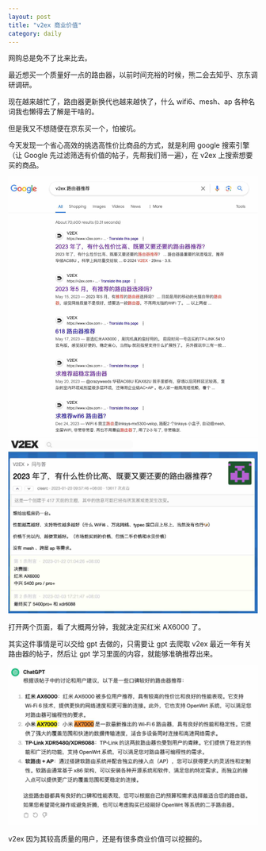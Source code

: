 ```yaml
---
layout: post
title: "v2ex 商业价值"
category: daily
---
```


网购总是免不了比来比去。

最近想买一个质量好一点的路由器，以前时间充裕的时候，熊二会去知乎、京东调研调研。

现在越来越忙了，路由器更新换代也越来越快了，什么 wifi6、mesh、ap 各种名词我也懒得去了解是干啥的。

但是我又不想随便在京东买一个，怕被坑。

今天发现一个省心高效的挑选高性价比商品的方式，就是利用 google 搜索引擎（让 Google 先过滤筛选有价值的帖子，先帮我们筛一遍），在 v2ex 上搜索想要买的商品。

![](/assets/image/daily/2024-03-13/Snipaste_2024-03-13_09-02-39.jpg)
![](/assets/image/daily/2024-03-13/Snipaste_2024-03-13_09-33-20.jpg)

打开两个页面，看了大概两分钟，我就决定买红米 AX6000 了。

其实这件事情是可以交给 gpt 去做的，只需要让 gpt 去爬取 v2ex 最近一年有关路由器的帖子，然后让 gpt 学习里面的内容，就能够准确推荐出来。

![](/assets/image/daily/2024-03-13/Snipaste_2024-03-13_09-32-47.jpg)

v2ex 因为其较高质量的用户，还是有很多商业价值可以挖掘的。
